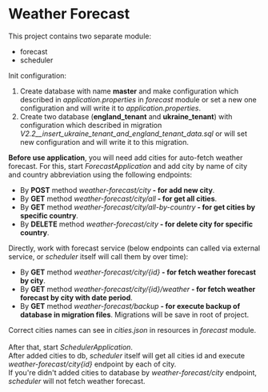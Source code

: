# Weather Forecast
This project contains two separate module:
<ul>
    <li>forecast</li>
    <li>scheduler</li>
</ul>
Init configuration:
<ol>
    <li>Create database with name <b>master</b> and make configuration which described in <i>application.properties</i>
    in <i>forecast</i> module or set a new one configuration and will write it to <i>application.properties</i>.</li>
    <li>Create two database (<b>england_tenant</b> and <b>ukraine_tenant</b>) with configuration which described
    in migration <i>V2.2__insert_ukraine_tenant_and_england_tenant_data.sql</i> or will set new configuration
    and will write it to this migration.</li>
</ol>
<b>Before use application</b>, you will need add cities for auto-fetch weather forecast.
For this, start <i>ForecastApplication</i> and add city by name of city and country abbreviation using the following endpoints:
<ul>
    <li>By <b>POST</b> method <i>weather-forecast/city</i><b> - for add new city</b>.</li>
    <li>By <b>GET</b> method <i>weather-forecast/city/all</i><b> - for get all cities</b>.</li>
    <li>By <b>GET</b> method <i>weather-forecast/city/all-by-country</i><b> - for get cities by specific country</b>.</li>
    <li>By <b>DELETE</b> method <i>weather-forecast/city</i><b> - for delete city for specific country</b>.</li>
</ul>
Directly, work with forecast service (below endpoints can called via external service, or <i>scheduler</i> itself will call them by over time):
<ul>
    <li>By <b>GET</b> method <i>weather-forecast/city/{id}</i><b> - for fetch weather forecast by city</b>.</li>
    <li>By <b>GET</b> method <i>weather-forecast/city/{id}/weather</i><b> - for fetch weather forecast by city with date period</b>.</li>
    <li>By <b>GET</b> method <i>weather-forecast/backup</i><b> - for execute backup of database in migration files</b>. Migrations will be save in root of project.</li>
</ul>

Correct cities names can see in <i>cities.json</i> in resources in <i>forecast</i> module.
<br/>
<br>After that, start <i>SchedulerApplication</i>.
<br/>After added cities to db, <i>scheduler</i> itself will get all cities id and execute <i>weather-forecast/city{id}</i> endpoint by each of city.
<br/>If you're didn't added cities to database by <i>weather-forecast/city</i> endpoint, <i>scheduler</i> will not fetch weather forecast.